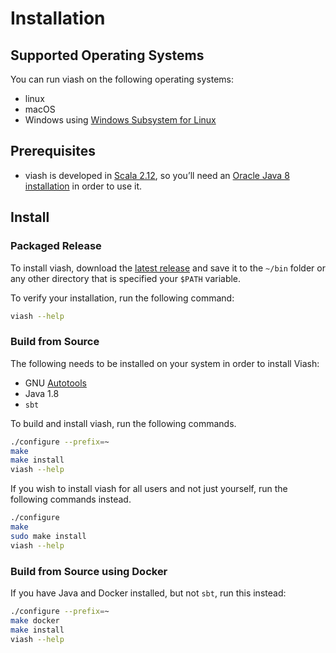 # Installation

## Supported Operating Systems

You can run viash on the following operating systems:

-   linux
-   macOS
-   Windows using [Windows Subsystem for
    Linux](https://docs.microsoft.com/en-us/windows/wsl/install-win10)

## Prerequisites

-   viash is developed in [Scala 2.12](https://www.scala-lang.org/), so
    you’ll need an [Oracle Java 8
    installation](https://www.oracle.com/java/technologies/javase/javase-jdk8-downloads.html)
    in order to use it.

## Install

### Packaged Release

To install viash, download the [latest
release](https://github.com/data-intuitive/viash/releases) and save it
to the `~/bin` folder or any other directory that is specified your
`$PATH` variable.

To verify your installation, run the following command:

``` bash
viash --help
```

### Build from Source

The following needs to be installed on your system in order to install
Viash:

-   GNU
    [Autotools](https://www.gnu.org/software/automake/manual/html_node/Autotools-Introduction.html#Autotools-Introduction)
-   Java 1.8
-   `sbt`

To build and install viash, run the following commands.

``` bash
./configure --prefix=~
make
make install
viash --help
```

If you wish to install viash for all users and not just yourself, run
the following commands instead.

``` bash
./configure
make
sudo make install
viash --help
```

### Build from Source using Docker

If you have Java and Docker installed, but not `sbt`, run this instead:

``` bash
./configure --prefix=~
make docker
make install
viash --help
```

